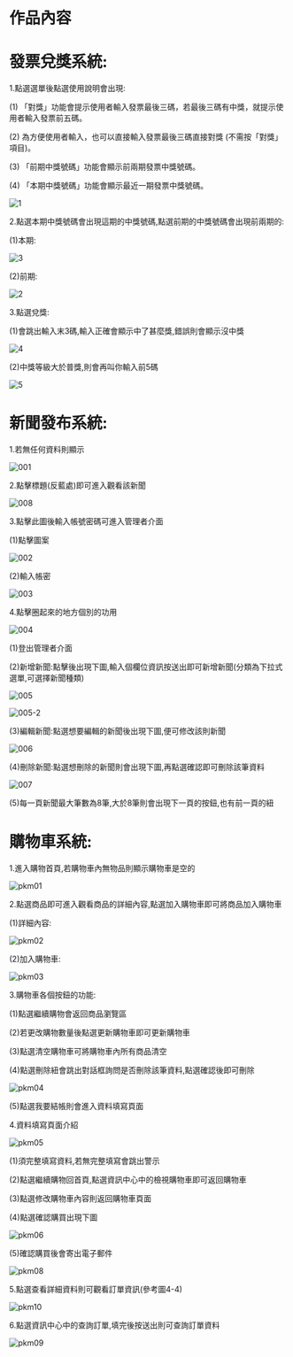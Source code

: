 # 作品內容
# 發票兌獎系統:
 
1.點選選單後點選使用說明會出現: 
   
 (1) 「對獎」功能會提示使用者輸入發票最後三碼，若最後三碼有中獎，就提示使用者輸入發票前五碼。
 
 (2) 為方便使用者輸入，也可以直接輸入發票最後三碼直接對獎 (不需按「對獎」項目)。
 
 (3) 「前期中獎號碼」功能會顯示前兩期發票中獎號碼。
 
 (4) 「本期中獎號碼」功能會顯示最近一期發票中獎號碼。
 
 ![1](https://user-images.githubusercontent.com/89763652/136651956-9f89a8ce-ca96-4255-840c-5b77d9fd2edc.jpg)


2.點選本期中獎號碼會出現這期的中獎號碼,點選前期的中獎號碼會出現前兩期的:

(1)本期:

![3](https://user-images.githubusercontent.com/89763652/136652038-a0773f4f-ccb5-45ad-90dc-a6f2172f224c.jpg)

(2)前期:

![2](https://user-images.githubusercontent.com/89763652/136652060-2a13c984-4088-4b34-a245-30ad33726aba.jpg)


3.點選兌獎:

(1)會跳出輸入末3碼,輸入正確會顯示中了甚麼獎,錯誤則會顯示沒中獎

![4](https://user-images.githubusercontent.com/89763652/136652449-b850f5ff-9535-4882-a59d-f2a1c8c05b62.jpg)

(2)中獎等級大於普獎,則會再叫你輸入前5碼

![5](https://user-images.githubusercontent.com/89763652/136652628-8e88fa33-3076-4767-932f-a2efa24ca52c.jpg)


# 新聞發布系統:

1.若無任何資料則顯示

![001](https://user-images.githubusercontent.com/89763652/141139163-2eade38d-c6ca-4e1d-919a-022911ac4999.png)

2.點擊標題(反藍處)即可進入觀看該新聞

![008](https://user-images.githubusercontent.com/89763652/141279268-9d8b07db-94b2-4f20-a0d2-9f4f54de301b.png)


3.點擊此圖後輸入帳號密碼可進入管理者介面

(1)點擊圖案

![002](https://user-images.githubusercontent.com/89763652/141139805-9cd38c4f-2e29-4a52-9743-642fb705f68c.png)

(2)輸入帳密

![003](https://user-images.githubusercontent.com/89763652/141140498-aeba0707-9ad8-4541-86b3-cf864adc5781.png)

4.點擊圈起來的地方個別的功用

![004](https://user-images.githubusercontent.com/89763652/141141860-3d27405a-b180-49ff-ab76-5ee9c26c9533.png)

(1)登出管理者介面

(2)新增新聞:點擊後出現下圖,輸入個欄位資訊按送出即可新增新聞(分類為下拉式選單,可選擇新聞種類)

![005](https://user-images.githubusercontent.com/89763652/141274330-45656b52-c052-4a52-a4a3-bf7f197282fb.png)

![005-2](https://user-images.githubusercontent.com/89763652/141277104-0faf8b8e-ede0-4fb3-b261-945cf136aff8.png)

(3)編輯新聞:點選想要編輯的新聞後出現下圖,便可修改該則新聞

![006](https://user-images.githubusercontent.com/89763652/141276254-bb55d1de-2c9c-424b-ad8f-fd5566e07872.png)

(4)刪除新聞:點選想刪除的新聞則會出現下圖,再點選確認即可刪除該筆資料

![007](https://user-images.githubusercontent.com/89763652/141277511-07ea6aa1-111b-4741-9e9a-780e7406e0ba.png)

(5)每一頁新聞最大筆數為8筆,大於8筆則會出現下一頁的按鈕,也有前一頁的紐

# 購物車系統:

1.進入購物首頁,若購物車內無物品則顯示購物車是空的

![pkm01](https://user-images.githubusercontent.com/89763652/142722005-00c2629c-8c84-4df4-bbf2-7f16a11e5c49.png)

2.點選商品即可進入觀看商品的詳細內容,點選加入購物車即可將商品加入購物車

(1)詳細內容:

![pkm02](https://user-images.githubusercontent.com/89763652/142722272-3b39e9e3-6430-41f7-aabc-0de5ae5b1515.png)

(2)加入購物車:

![pkm03](https://user-images.githubusercontent.com/89763652/142722496-d55440b3-6e68-4ecd-aeb5-a5688f54c6df.png)

3.購物車各個按鈕的功能:

(1)點選繼續購物會返回商品瀏覽區

(2)若更改購物數量後點選更新購物車即可更新購物車

(3)點選清空購物車可將購物車內所有商品清空

(4)點選刪除紐會跳出對話框詢問是否刪除該筆資料,點選確認後即可刪除

![pkm04](https://user-images.githubusercontent.com/89763652/142722781-2a0b47d5-3d94-4ae1-ac85-942afdd2eb18.png)

(5)點選我要結帳則會進入資料填寫頁面

4.資料填寫頁面介紹

![pkm05](https://user-images.githubusercontent.com/89763652/142722914-e8267787-f4d8-42b3-a8df-bceb2546911e.png)

(1)須完整填寫資料,若無完整填寫會跳出警示

(2)點選繼續購物回首頁,點選資訊中心中的檢視購物車即可返回購物車

(3)點選修改購物車內容則返回購物車頁面

(4)點選確認購買出現下圖

![pkm06](https://user-images.githubusercontent.com/89763652/142723368-c3c20e54-52de-497e-9b74-0643f4410be1.png)

(5)確認購買後會寄出電子郵件

![pkm08](https://user-images.githubusercontent.com/89763652/142723591-059d72ff-912f-4bad-905b-de88a17af9b2.png)

5.點選查看詳細資料則可觀看訂單資訊(參考圖4-4)

![pkm10](https://user-images.githubusercontent.com/89763652/142724016-80975860-c114-4c3a-ac83-1e77dc36a2ec.png)

6.點選資訊中心中的查詢訂單,填完後按送出則可查詢訂單資料

![pkm09](https://user-images.githubusercontent.com/89763652/142723716-2720c27f-742b-4088-bc08-b046e6cce684.png)

